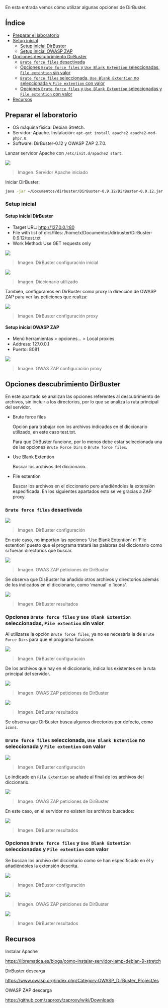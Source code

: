 En esta entrada vemos cómo utilizar algunas opciones de DirBuster.

## Índice

- [Preparar el laboratorio](#preparar-el-laboratorio)
- [Setup inicial](#setup-inicial)
  - [Setup inicial DirBuster](#setup-inicial-dirbuster)
  - [Setup inicial OWASP ZAP](#setup-inicial-owasp-zap)
- [Opciones descubrimiento DirBuster](#opciones-descubrimiento-dirbuster)
  - [`Brute force files` desactivada](#brute-force-files-desactivada)
  - [Opciones `Brute force files` y `Use Blank Extention` seleccionadas, `File extention` sin valor](#opciones-brute-force-files-y-use-blank-extention-seleccionadas-file-extention-sin-valor)
  - [`Brute force files` seleccionada, `Use Blank Extention` no seleccionada y `File extention` con valor](#brute-force-files-seleccionada-use-blank-extention-no-seleccionada-y-file-extention-con-valor)
  - [Opciones `Brute force files` y `Use Blank Extention` seleccionadas y `File extention` con valor](#opciones-brute-force-files-y-use-blank-extention-seleccionadas-y-file-extention-con-valor)
- [Recursos](#recursos)

<a name="#preparar-el-laboratorio"></a>
## Preparar el laboratorio

- OS máquina física: Debian Stretch.
- Servidor: Apache. Instalación: `apt-get install apache2 apache2-mod-php7.0`.
- Software: DirBuster-0.12 y OWASP ZAP 2.7.0.

Lanzar servidor Apache con `/etc/init.d/apache2 start`.

![](https://carlosamolina-public.s3.eu-west-1.amazonaws.com/wiki/dirbuster/servidor-apache-welcome-page.png)
> Imagen. Servidor Apache iniciado

Iniciar DirBuster:

```bash
java -jar ~/Documentos/dirbuster/DirBuster-0.9.12/DirBuster-0.0.12.jar
```

<a name="#setup-inicial"></a>
### Setup inicial 

<a name="#setup-inicial-dirbuster"></a>
#### Setup inicial DirBuster

- Target URL: http://127.0.0.1:80
- File with list of dirs/files: /home/x/Documentos/dirbuster/DirBuster-0.9.12/test.txt
- Work Method: Use GET requests only

![](https://carlosamolina-public.s3.eu-west-1.amazonaws.com/wiki/dirbuster/dirbuster-configuracion-inicial.png)
> Imagen. DirBuster configuración inicial

![](https://carlosamolina-public.s3.eu-west-1.amazonaws.com/wiki/dirbuster/diccionario-utilizado.png)
> Imagen. Diccionario utilizado

También, configuramos en DirBuster como proxy la dirección de OWASP ZAP para ver las peticiones que realiza:

![](https://carlosamolina-public.s3.eu-west-1.amazonaws.com/wiki/dirbuster/dirbuster-configuracion-proxy.png)
> Imagen. DirBuster configuración proxy

<a name="#setup-inicial-owasp-zap"></a>
#### Setup inicial OWASP ZAP

- Menú herramientas > opciones… > Local proxies
- Address: 127.0.0.1
- Puerto: 8081

![](https://carlosamolina-public.s3.eu-west-1.amazonaws.com/wiki/dirbuster/owasp-zap-configuracion-proxy.png)
> Imagen. OWAS ZAP configuración proxy

<a name="#opciones-descubrimiento-dirbuster"></a>
## Opciones descubrimiento DirBuster

En este apartado se analizan las opciones referentes al descubrimiento de archivos, sin incluir a los directorios, por lo que se analiza la ruta principal del servidor.

- Brute force files

    Opción para trabajar con los archivos indicados en el diccionario utilizado, en este caso test.txt.

    Para que DirBuster funcione, por lo menos debe estar seleccionada una de las opciones `Brute Force Dirs` o `Brute force files`.

- Use Blank Extention

    Buscar los archivos del diccionario.

- File extention

    Buscar los archivos en el diccionario pero añadiéndoles la extensión especificada. En los siguientes apartados esto se ve gracias a ZAP proxy.

<a name="#brute-force-files-desactivada"></a>
### `Brute force files` desactivada

![](https://carlosamolina-public.s3.eu-west-1.amazonaws.com/wiki/dirbuster/dirbuster-brute-force-dirs-configuracion.png)
> Imagen. DirBuster configuración

En este caso, no importan las opciones ‘Use Blank Extention’ ni ‘File extention’ puesto que el programa tratará las palabras del diccionario como si fueran directorios que buscar.

![](https://carlosamolina-public.s3.eu-west-1.amazonaws.com/wiki/dirbuster/dirbuster-brute-force-dirs-peticiones.png)
> Imagen. OWAS ZAP peticiones de DirBuster

Se observa que DisBuster ha añadido otros archivos y directorios además de los indicados en el diccionario, como ‘manual’ o ‘icons’.

![](https://carlosamolina-public.s3.eu-west-1.amazonaws.com/wiki/dirbuster/dirbuster-brute-force-dirs-resultados.png)
> Imagen. DirBuster resultados

<a name="#opciones-brute-force-files-y-use-blank-extention-seleccionadas-file-extention-sin-valor"></a>
### Opciones `Brute force files` y `Use Blank Extention` seleccionadas, `File extention` sin valor

Al utilizarse la opción `Brute force files`, ya no es necesaria la de `Brute Force Dirs` para que el programa funcione.

![](https://carlosamolina-public.s3.eu-west-1.amazonaws.com/wiki/dirbuster/dirbuster-brute-force-files-use-blank-extension-configuracion.png)
> Imagen. DirBuster configuración

De los archivos que hay en el diccionario, indica los existentes en la ruta principal del servidor.

![](https://carlosamolina-public.s3.eu-west-1.amazonaws.com/wiki/dirbuster/dirbuster-brute-force-files-use-blank-extension-peticiones.png)
> Imagen. OWAS ZAP peticiones de DirBuster

![](https://carlosamolina-public.s3.eu-west-1.amazonaws.com/wiki/dirbuster/dirbuster-brute-force-files-use-blank-extension-resultados.png)
> Imagen. DirBuster resultados

Se observa que DirBuster busca algunos directorios por defecto, como `icons`.

<a name="#brute-force-files-seleccionada-use-blank-extention-no-seleccionada-y-file-extention-con-valor"></a>
### `Brute force files` seleccionada, `Use Blank Extention` no seleccionada y `File extention` con valor

![](https://carlosamolina-public.s3.eu-west-1.amazonaws.com/wiki/dirbuster/dirbuster-brute-force-files-file-extention-configuracion.png)
> Imagen. DirBuster configuración

Lo indicado en `File Extention` se añade al final de los archivos del diccionario.

![](https://carlosamolina-public.s3.eu-west-1.amazonaws.com/wiki/dirbuster/dirbuster-brute-force-files-file-extention-peticiones.png)
> Imagen. OWAS ZAP peticiones de DirBuster

En este caso, en el servidor no existen los archivos buscados:

![](https://carlosamolina-public.s3.eu-west-1.amazonaws.com/wiki/dirbuster/dirbuster-brute-force-files-file-extention-resultados.png)
> Imagen. DirBuster resultados

<a name="#opciones-brute-force-files-y-use-blank-extention-seleccionadas-y-file-extention-con-valor"></a>
### Opciones `Brute force files` y `Use Blank Extention` seleccionadas y `File extention` con valor

Se buscan los archivo del diccionario como se han especificado en él y añadiéndoles la extensión descrita.

![](https://carlosamolina-public.s3.eu-west-1.amazonaws.com/wiki/dirbuster/dirbuster-brute-force-files-use-blank-extention-file-extention-configuracion.png)
> Imagen. DirBuster configuración

![](https://carlosamolina-public.s3.eu-west-1.amazonaws.com/wiki/dirbuster/dirbuster-brute-force-files-use-blank-extention-file-extention-peticiones.png)
> Imagen. OWAS ZAP peticiones de DirBuster

![](https://carlosamolina-public.s3.eu-west-1.amazonaws.com/wiki/dirbuster/dirbuster-brute-force-files-use-blank-extention-file-extention-resultados.png)
> Imagen. DirBuster resultados

<a name="#recursos"></a>
## Recursos

Instalar Apache

https://librematica.es/blogs/como-instalar-servidor-lamp-debian-9-stretch

DirBuster descarga

https://www.owasp.org/index.php/Category:OWASP_DirBuster_Project/es

OWASP ZAP descarga

https://github.com/zaproxy/zaproxy/wiki/Downloads
